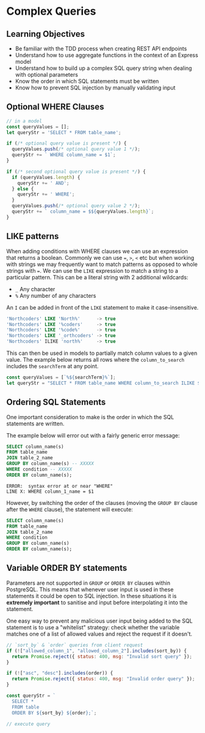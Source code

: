 # Complex Queries

## Learning Objectives

- Be familiar with the TDD process when creating REST API endpoints
- Understand how to use aggregate functions in the context of an Express model
- Understand how to build up a complex SQL query string when dealing with optional parameters
- Know the order in which SQL statements must be written
- Know how to prevent SQL injection by manually validating input

## Optional WHERE Clauses

```js
// in a model
const queryValues = [];
let queryStr = 'SELECT * FROM table_name';

if (/* optional query value is present */) {
  queryValues.push(/* optional query value 1 */);
  queryStr += ` WHERE column_name = $1`;
}

if (/* second optional query value is present */) {
  if (queryValues.length) {
    queryStr += ' AND';
  } else {
    queryStr += ' WHERE';
  }
  queryValues.push(/* optional query value 2 */);
  queryStr += ` column_name = $${queryValues.length}`;
}
```

## LIKE patterns

When adding conditions with WHERE clauses we can use an expression that returns a boolean. Commonly we can use `=`, `>`, `<` etc but when working with strings we may frequently want to match patterns as opposed to whole strings with `=`. We can use the `LIKE` expression to match a string to a particular pattern. This can be a literal string with 2 additional wildcards:

- `_` Any character
- `%` Any number of any characters

An `I` can be added in front of the `LIKE` statement to make it case-insensitive.

```sql
'Northcoders' LIKE 'North%'      -> true
'Northcoders' LIKE '%coders'     -> true
'Northcoders' LIKE '%code%'      -> true
'Northcoders' LIKE '_orthcoders' -> true
'Northcoders' ILIKE 'north%'     -> true
```

This can then be used in models to partially match column values to a given value. The example below returns all rows where the `column_to_search` includes the `searchTerm` at any point.

```js
const queryValues = [`%${searchTerm}%`];
let queryStr = "SELECT * FROM table_name WHERE column_to_search ILIKE $1";
```

## Ordering SQL Statements

One important consideration to make is the order in which the SQL statements are written.

The example below will error out with a fairly generic error message:

```sql
SELECT column_name(s)
FROM table_name
JOIN table_2_name
GROUP BY column_name(s) -- XXXXX
WHERE condition -- XXXXX
ORDER BY column_name(s);
```

```
ERROR:  syntax error at or near "WHERE"
LINE X: WHERE column_1_name = $1
```

However, by switching the order of the clauses (moving the `GROUP BY` clause after the `WHERE` clause), the statement will execute:

```sql
SELECT column_name(s)
FROM table_name
JOIN table_2_name
WHERE condition
GROUP BY column_name(s)
ORDER BY column_name(s);
```

## Variable ORDER BY statements

Parameters are not supported in `GROUP` or `ORDER BY` clauses within PostgreSQL. This means that whenever user input is used in these statements it could be open to SQL injection. In these situations it is **extremely important** to sanitise and input before interpolating it into the statement.

One easy way to prevent any malicious user input being added to the SQL statement is to use a "whitelist" strategy: check whether the variable matches one of a list of allowed values and reject the request if it doesn't.

```js
// `sort_by` & `order` queries from client request
if (!["allowed_column_1", "allowed_column_2"].includes(sort_by)) {
  return Promise.reject({ status: 400, msg: "Invalid sort query" });
}

if (!["asc", "desc"].includes(order)) {
  return Promise.reject({ status: 400, msg: "Invalid order query" });
}

const queryStr = `
  SELECT *
  FROM table
  ORDER BY ${sort_by} ${order};`;

// execute query
```
